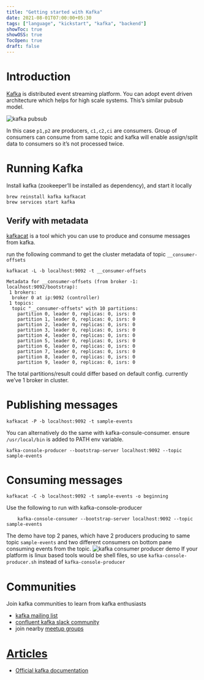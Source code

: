 ```yaml
---
title: "Getting started with Kafka"
date: 2021-08-01T07:00:00+05:30
tags: ["language", "kickstart", "kafka", "backend"]
showToc: true
showOSS: true
TocOpen: true
draft: false
---
```


# Introduction

[Kafka](https://kafka.apache.org/) is distributed event streaming platform. You can adopt event driven architecture which helps for high scale systems. This’s similar pubsub model.

![kafka pubsub](https://storage.googleapis.com/revoir-storage/wiki/kafka-pubsub.png)

In this case `p1,p2` are producers, `c1,c2,ci` are consumers. Group of consumers can consume from same topic and kafka will enable assign/split data to consumers so it’s not processed twice.

# Running Kafka

Install kafka (zookeeper’ll be installed as dependency), and start it locally
```
brew reinstall kafka kafkacat
brew services start kafka
```  

## Verify with metadata

[kafkacat](https://github.com/edenhill/kafkacat) is a tool which you can use to produce and consume messages from kafka.

run the following command to get the cluster metadata of topic `__consumer-offsets`

```  
kafkacat -L -b localhost:9092 -t __consumer-offsets
```  

```
Metadata for __consumer-offsets (from broker -1: localhost:9092/bootstrap):
 1 brokers:
  broker 0 at ip:9092 (controller)
 1 topics:
  topic "__consumer-offsets" with 10 partitions:
    partition 0, leader 0, replicas: 0, isrs: 0
    partition 1, leader 0, replicas: 0, isrs: 0
    partition 2, leader 0, replicas: 0, isrs: 0
    partition 3, leader 0, replicas: 0, isrs: 0
    partition 4, leader 0, replicas: 0, isrs: 0
    partition 5, leader 0, replicas: 0, isrs: 0
    partition 6, leader 0, replicas: 0, isrs: 0
    partition 7, leader 0, replicas: 0, isrs: 0
    partition 8, leader 0, replicas: 0, isrs: 0
    partition 9, leader 0, replicas: 0, isrs: 0
```

The total partitions/result could differ based on default config. currently we’ve 1 broker in cluster.

# Publishing messages
```
kafkacat -P -b localhost:9092 -t sample-events
```  
You can alternatively do the same with kafka-consule-consumer. ensure `/usr/local/bin` is added to PATH env variable.

```  
kafka-console-producer --bootstrap-server localhost:9092 --topic sample-events
```    

# Consuming messages
```
kafkacat -C -b localhost:9092 -t sample-events -o beginning
```  

Use the following to run with kafka-console-producer
```
    kafka-console-consumer --bootstrap-server localhost:9092 --topic sample-events
```  
The demo have top 2 panes, which have 2 producers producing to same topic `sample-events` and two different consumers on bottom pane consuming events from the topic. ![kafka consumer producer demo](https://storage.googleapis.com/revoir-storage/wiki/publisher-subscriber.gif)
If your platform is linux based tools would be shell files, so use `kafka-console-producer.sh` instead of `kafka-console-producer`

# Communities
Join kafka communities to learn from kafka enthusiasts
*   [kafka mailing list](https://kafka.apache.org/contact)
*   [confluent kafka slack community](https://launchpass.com/confluentcommunity?src=DP)
*   join nearby [meetup groups](https://www.meetup.com/topics/apache-kafka/)

# [Articles](Articles)
*   [Official kafka documentation](https://kafka.apache.org/documentation/#gettingStarted)
